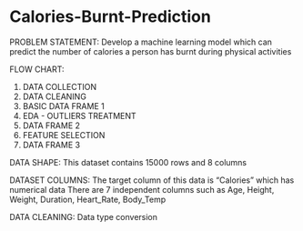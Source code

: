 # Calories-Burnt-Prediction
PROBLEM STATEMENT:
Develop a machine learning model which can predict the number of calories a person has burnt during physical activities

FLOW CHART:
1. DATA COLLECTION 
2. DATA CLEANING
3. BASIC DATA FRAME 1
4. EDA - OUTLIERS TREATMENT
5. DATA FRAME 2
6. FEATURE SELECTION
7. DATA FRAME 3
   
DATA SHAPE:
This dataset contains 15000 rows and 8 columns

DATASET COLUMNS:
The target column of this data is “Calories” which has numerical data
There are 7 independent columns such as Age, Height, Weight, Duration, Heart_Rate, Body_Temp

DATA CLEANING:
Data type conversion
